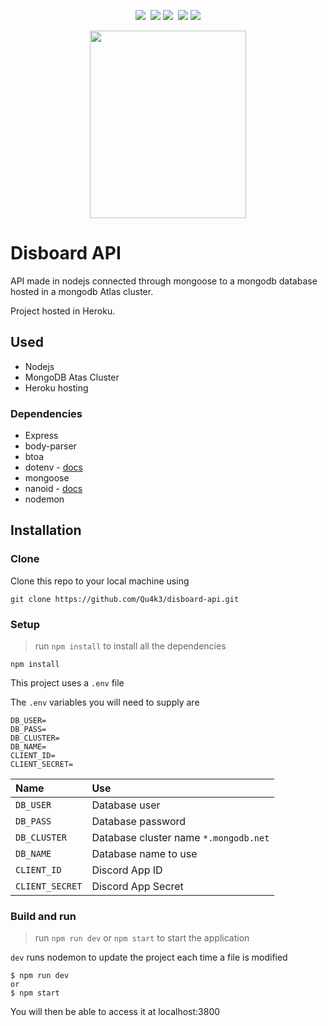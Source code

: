 <p align="center">
    <img src="https://circleci.com/gh/Qu4k3/disboard-api.svg?style=svg&circle-token=c1aea5451e8ad018851e45c477d8f4112b7ebfb4" />&nbsp;
    <img src="https://img.shields.io/uptimerobot/status/m781988862-3ea72d807b59330ef0d3eaac.svg?label=server&style=flat" /> <img src="https://img.shields.io/uptimerobot/ratio/m781988862-3ea72d807b59330ef0d3eaac.svg?label=server%20uptime&style=flat" />&nbsp;
    <img src="https://img.shields.io/uptimerobot/status/m781896193-0fc26013b414711d48d26082.svg?label=API%20status&style=flat" /> <img src="https://img.shields.io/uptimerobot/ratio/m781896193-0fc26013b414711d48d26082.svg?label=API%20uptime&style=flat" />
</p>
<p align="center">
    <img width="250" height="300" src="https://cdn.discordapp.com/attachments/561938814063607823/574335592259780608/shuvi.gif">
</p>

# Disboard API

API made in nodejs connected through mongoose to a mongodb database hosted in a mongodb Atlas cluster.

Project hosted in Heroku.

## Used

- Nodejs
- MongoDB Atas Cluster
- Heroku hosting

### Dependencies

- Express
- body-parser
- btoa
- dotenv - [docs](https://github.com/motdotla/dotenv)
- mongoose
- nanoid - [docs](https://github.com/ai/nanoid)
- nodemon

## Installation

### Clone

Clone this repo to your local machine using

```shell
git clone https://github.com/Qu4k3/disboard-api.git
```

### Setup

> run `npm install` to install all the dependencies

```shell
npm install
```

This project uses a `.env` file

The `.env` variables you will need to supply are

```shell
DB_USER=
DB_PASS=
DB_CLUSTER=
DB_NAME=
CLIENT_ID=
CLIENT_SECRET=
```

| Name            | Use                                            |
|:----------------|:-----------------------------------------------|
| `DB_USER`       | Database user                         |
| `DB_PASS`       | Database password                          |
| `DB_CLUSTER`    | Database cluster name     `*.mongodb.net`          |
| `DB_NAME`       | Database name to use   |
| `CLIENT_ID`     | Discord App ID |
| `CLIENT_SECRET` | Discord App Secret |

### Build and run

> run `npm run dev` or `npm start` to start the application

`dev` runs nodemon to update the project each time a file is modified

```shell
$ npm run dev
or
$ npm start
```

You will then be able to access it at localhost:3800
